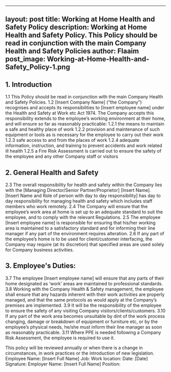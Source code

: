 ---
layout: post
title: Working at Home Health and Safety Policy
description: Working at Home Health and Safety Policy. This Policy should be read in conjunction with the main Company Health and Safety Policies
author: Flaaim
post_image: Working-at-Home-Health-and-Safety_Policy-1.png
----



## 1. Introduction
1.1 This Policy should be read in conjunction with the main Company Health and Safety Policies.
1.2 [Insert Company Name] (“the Company”) recognises and accepts its responsibilities to [Insert employee name] under the Health and Safety at Work etc Act 1974. The Company accepts this responsibility extends to the employee’s working environment at their home, and will ensure so far as reasonably practicable:
1.2.1 the means to maintain a safe and healthy place of work
1.2.2 provision and maintenance of such equipment or tools as is necessary for the employee to carry out their work
1.2.3 safe access to and from the places of work
1.2.4 adequate information, instruction, and training to prevent accidents and work related ill health
1.2.5 a Fire Risk Assessment is carried out to ensure the safety of the employee and any other Company staff or visitors

## 2. General Health and Safety
2.3 The overall responsibility for health and safety within the Company lies with the [Managing Director/Senior Partner/Proprietor] [Insert Name]. [Insert Name and Role of person with day to day responsibility] has day to day responsibility for managing health and safety which includes staff members who work remotely.
2.4 The Company will ensure that the employee’s work area at home is set up to an adequate standard to suit the employee, and to comply with the relevant Regulations.
2.5 The employee [Insert employee name] is responsible for ensuring that his/her working area is maintained to a satisfactory standard and for informing their line manager if any part of the environment requires alteration.
2.6 If any part of the employee’s home is to be used for client/customer interfacing, the Company may require (at its discretion) that specified areas are used solely for Company business activities. 

## 3. Employee's Duties:
3.7 The employee [Insert employee name] will ensure that any parts of their home designated as ‘work’ areas are maintained to professional standards.
3.8 Working with the Company Health & Safety management, the employee shall ensure that any hazards inherent with their work activities are properly
managed, and that the same protocols as would apply at the Company’s premises are implemented.
3.9 It will be the responsibility of the employee to ensure the safety of any visiting Company visitors/clients/customers.
3.10 If any part of the work area becomes unsuitable by dint of the work process changing, damage or breakdown of equipment or furniture etc, or by the employee’s physical needs, he/she must inform their line manager as soon as reasonably practicable.
3.11 Where PPE is needed following a Company Risk Assessment, the employee is required to use it. 

This policy will be reviewed annually or when there is a change in circumstances, in work practices or the introduction of new legislation.
Employee Name: [Insert Full Name]
Job:
Work location:
Date: [Date]
Signature:
Employer Name: [Insert Full Name]
Position:
